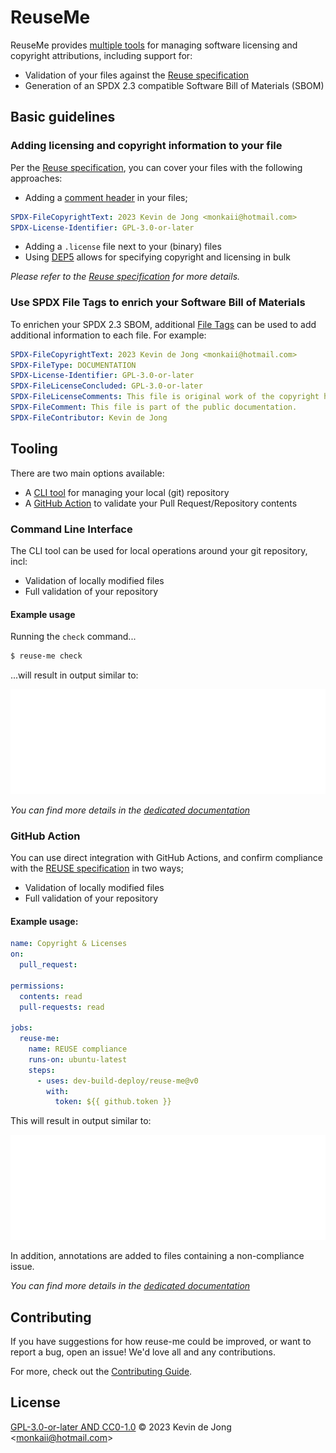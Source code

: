<!-- 
SPDX-FileCopyrightText: 2023 Kevin de Jong <monkaii@hotmail.com>

SPDX-License-Identifier: GPL-3.0-or-later
-->

# ReuseMe

ReuseMe provides [multiple tools](#tooling) for managing software licensing and copyright attributions, including support for:

* Validation of your files against the [Reuse specification]
* Generation of an SPDX 2.3 compatible Software Bill of Materials (SBOM)

## Basic guidelines
### Adding licensing and copyright information to your file
Per the [Reuse specification], you can cover your files with the following approaches:

- Adding a [comment header](#https://reuse.software/spec/#comment-headers) in your files;
<!-- REUSE-IgnoreStart -->
```yaml
SPDX-FileCopyrightText: 2023 Kevin de Jong <monkaii@hotmail.com>
SPDX-License-Identifier: GPL-3.0-or-later
```
<!-- REUSE-IgnoreEnd -->

- Adding a `.license` file next to your (binary) files
- Using [DEP5](https://reuse.software/spec/#dep5) allows for specifying copyright and licensing in bulk

_Please refer to the [Reuse specification] for more details._

### Use SPDX File Tags to enrich your Software Bill of Materials
To enrichen your SPDX 2.3 SBOM, additional [File Tags](https://spdx.github.io/spdx-spec/v2.3/file-tags/) can be used to add additional information to each file. For example:

<!-- REUSE-IgnoreStart -->
```yaml
SPDX-FileCopyrightText: 2023 Kevin de Jong <monkaii@hotmail.com>
SPDX-FileType: DOCUMENTATION
SPDX-License-Identifier: GPL-3.0-or-later
SPDX-FileLicenseConcluded: GPL-3.0-or-later
SPDX-FileLicenseComments: This file is original work of the copyright holder, and therefor the license specified in the file is correct.
SPDX-FileComment: This file is part of the public documentation.
SPDX-FileContributor: Kevin de Jong
```
<!-- REUSE-IgnoreEnd -->

## Tooling

There are two main options available:
* A [CLI tool](#command-line-interface) for managing your local (git) repository
* A [GitHub Action](#github-action) to validate your Pull Request/Repository contents

### Command Line Interface

The CLI tool can be used for local operations around your git repository, incl:

- Validation of locally modified files
- Full validation of your repository

#### Example usage

Running the `check` command...

```sh
$ reuse-me check
```

...will result in output similar to:

<img src="./docs/images/cli_example.svg">


_You can find more details in the [dedicated documentation](./docs/cli.md)_

### GitHub Action

You can use direct integration with GitHub Actions, and confirm compliance with the [REUSE specification] in two ways;

- Validation of locally modified files
- Full validation of your repository

#### Example usage:

```yaml
name: Copyright & Licenses
on:
  pull_request:

permissions:
  contents: read
  pull-requests: read

jobs:
  reuse-me:
    name: REUSE compliance
    runs-on: ubuntu-latest
    steps:
      - uses: dev-build-deploy/reuse-me@v0
        with:
          token: ${{ github.token }}
```

This will result in output similar to:

<img src="./docs/images/github_example.svg">

In addition, annotations are added to files containing a non-compliance issue.

_You can find more details in the [dedicated documentation](./docs/github-action.md)_

## Contributing

If you have suggestions for how reuse-me could be improved, or want to report a bug, open an issue! We'd love all and any contributions.

For more, check out the [Contributing Guide](CONTRIBUTING.md).

## License

[GPL-3.0-or-later AND CC0-1.0](LICENSE) © 2023 Kevin de Jong \<monkaii@hotmail.com\>

[Reuse specification]: https://reuse.software/spec/
